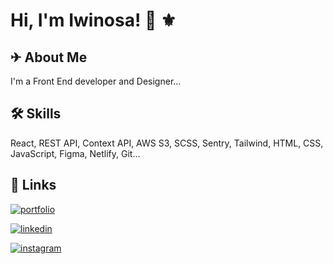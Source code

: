 
# Hi, I'm Iwinosa! 👋 ⚜

  
## ✈ About Me
I'm a Front End developer and Designer...


  
## 🛠 Skills
React,  REST API, Context API, AWS S3, SCSS, Sentry, Tailwind, HTML, CSS, JavaScript, Figma, Netlify, Git...

  
## 🔗 Links
[![portfolio](https://img.shields.io/badge/portfolio-000?style=for-the-badge&logo=ko-fi&logoColor=white)](https://www.iwinosa.me/)

[![linkedin](https://img.shields.io/badge/linkedin-0A66C2?style=for-the-badge&logo=linkedin&logoColor=white)](https://www.linkedin.com/in/igbinosa-iwinosa-favourene-6117911a1/)

[![instagram](https://img.shields.io/badge/instagram-bc2a8d?style=for-the-badge&logo=instagram&logoColor=white)](https://www.instagram.com/favoureneosas/)

  
